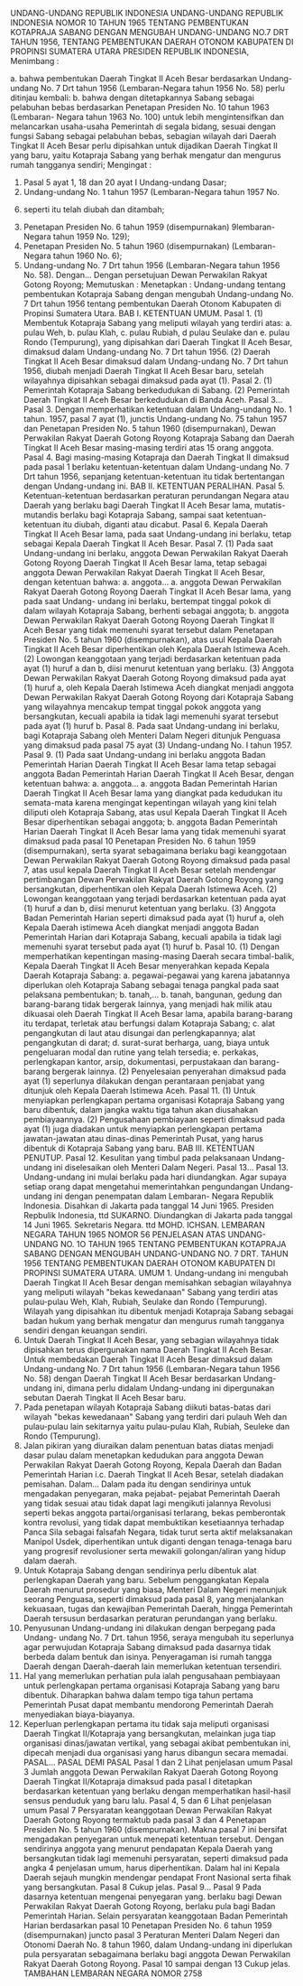  UNDANG-UNDANG REPUBLIK INDONESIA UNDANG-UNDANG REPUBLIK INDONESIA NOMOR 10 TAHUN 1965 TENTANG PEMBENTUKAN KOTAPRAJA SABANG DENGAN MENGUBAH UNDANG-UNDANG NO.7 DRT TAHUN 1956, TENTANG PEMBENTUKAN DAERAH OTONOM KABUPATEN DI PROPINSI SUMATERA UTARA PRESIDEN REPUBLIK INDONESIA,
Menimbang :

a. bahwa pembentukan Daerah Tingkat II Aceh Besar berdasarkan Undang-undang No. 7 Drt tahun 1956 (Lembaran-Negara tahun 1956 No. 58) perlu ditinjau kembali:
b. bahwa dengan ditetapkannya Sabang sebagai pelabuhan bebas berdasarkan Penetapan Presiden No. 10 tahun 1963 (Lembaran- Negara tahun 1963 No. 100) untuk lebih mengintensifkan dan melancarkan usaha-usaha Pemerintah di segala bidang, sesuai dengan fungsi Sabang sebagai pelabuhan bebas, sebagian wilayah dari Daerah Tingkat II Aceh Besar perlu dipisahkan untuk dijadikan Daerah Tingkat II yang baru, yaitu Kotapraja Sabang yang berhak mengatur dan mengurus rumah tangganya sendiri;
Mengingat :

1. Pasal 5 ayat 1, 18 dan 20 ayat I Undang-undang Dasar;
2. Undang-undang No. 1 tahun 1957 (Lembaran-Negara tahun 1957 No.
6) seperti itu telah diubah dan ditambah;
3. Penetapan Presiden No. 6 tahun 1959 (disempurnakan) 9lembaran- Negara tahun 1959 No. 129);
4. Penetapan Presiden No. 5 tahun 1960 (disempurnakan) (Lembaran- Negara tahun 1960 No. 6);
5. Undang-undang No. 7 Drt tahun 1956 (Lembaran-Negara tahun 1956 No. 58). Dengan… Dengan persetujuan Dewan Perwakilan Rakyat Gotong Royong; Memutuskan : Menetapkan : Undang-undang tentang pembentukan Kotapraja Sabang dengan mengubah Undang-undang No. 7 Drt tahun 1956 tentang pembentukan Daerah Otonom Kabupaten di Propinsi Sumatera Utara. BAB I. KETENTUAN UMUM. Pasal 1.
(1) Membentuk Kotapraja Sabang yang meliputi wilayah yang terdiri atas:
a. pulau Weh, b. pulau Klah, c. pulau Rubiah, d pulau Seulake dan e. pulau Rondo (Tempurung), yang dipisahkan dari Daerah Tingkat II Aceh Besar, dimaksud dalam Undang-undang No. 7 Drt tahun 1956.
(2) Daerah Tingkat II Aceh Besar dimaksud dalam Undang-undang No. 7 Drt tahun 1956, diubah menjadi Daerah Tingkat II Aceh Besar baru, setelah wilayahnya dipisahkan sebagai dimaksud pada ayat (1). Pasal 2.
(1) Pemerintah Kotapraja Sabang berkedudukan di Sabang.
(2) Pemerintah Daerah Tingkat II Aceh Besar berkedudukan di Banda Aceh. Pasal 3… Pasal 3. Dengan memperhatikan ketentuan dalam Undang-undang No. 1 tahun. 1957, pasal 7 ayat (1), junctis Undang-undang No. 75 tahun 1957 dan Penetapan Presiden No. 5 tahun 1960 (disempurnakan), Dewan Perwakilan Rakyat Daerah Gotong Royong Kotapraja Sabang dan Daerah Tingkat II Aceh Besar masing-masing terdiri atas 15 orang anggota. Pasal 4. Bagi masing-masing Kotapraja dan Daerah Tingkat II dimaksud pada pasal 1 berlaku ketentuan-ketentuan dalam Undang-undang No. 7 Drt tahun 1956, sepanjang ketentuan-ketentuan itu tidak bertentangan dengan Undang-undang ini. BAB II. KETENTUAN PERALIHAN. Pasal 5. Ketentuan-ketentuan berdasarkan peraturan perundangan Negara atau Daerah yang berlaku bagi Daerah Tingkat II Aceh Besar lama, mutatis- mutandis berlaku bagi Kotapraja Sabang, sampai saat ketentuan- ketentuan itu diubah, diganti atau dicabut. Pasal 6. Kepala Daerah Tingkat II Aceh Besar lama, pada saat Undang-undang ini berlaku, tetap sebagai Kepala Daerah Tingkat II Aceh Besar. Pasal 7.
(1) Pada saat Undang-undang ini berlaku, anggota Dewan Perwakilan Rakyat Daerah Gotong Royong Daerah Tingkat II Aceh Besar lama, tetap sebagai anggota Dewan Perwakilan Rakyat Daerah Tingkat II Aceh Besar, dengan ketentuan bahwa:
a. anggota… a. anggota Dewan Perwakilan Rakyat Daerah Gotong Royong Daerah Tingkat II Aceh Besar lama, yang pada saat Undang- undang ini berlaku, bertempat tinggal pokok di dalam wilayah Kotapraja Sabang, berhenti sebagai anggota;
b. anggota Dewan Perwakilan Rakyat Daerah Gotong Royong Daerah Tingkat II Aceh Besar yang tidak memenuhi syarat tersebut dalam Penetapan Presiden No. 5 tahun 1960 (disempurnakan), atas usul Kepala Daerah Tingkat II Aceh Besar diperhentikan oleh Kepala Daerah Istimewa Aceh.
(2) Lowongan keanggotaan yang terjadi berdasarkan ketentuan pada ayat (1) huruf a dan b, diisi menurut ketentuan yang berlaku.
(3) Anggota Dewan Perwakilan Rakyat Daerah Gotong Royong dimaksud pada ayat (1) huruf a, oleh Kepala Daerah Istimewa Aceh diangkat menjadi anggota Dewan Perwakilan Rakyat Daerah Gotong Royong dari Kotapraja Sabang yang wilayahnya mencakup tempat tinggal pokok anggota yang bersangkutan, kecuali apabila ia tidak lagi memenuhi syarat tersebut pada ayat (1) huruf b. Pasal 8. Pada saat Undang-undang ini berlaku, bagi Kotapraja Sabang oleh Menteri Dalam Negeri ditunjuk Penguasa yang dimaksud pada pasal 75 ayat (3) Undang-undang No. I tahun 1957. Pasal 9.
(1) Pada saat Undang-undang ini berlaku anggota Badan Pemerintah Harian Daerah Tingkat II Aceh Besar lama tetap sebagai anggota Badan Pemerintah Harian Daerah Tingkat II Aceh Besar, dengan ketentuan bahwa:
a. anggota… a. anggota Badan Pemerintah Harian Daerah Tingkat II Aceh Besar lama yang diangkat pada kedudukan itu semata-mata karena mengingat kepentingan wilayah yang kini telah diliputi oleh Kotapraja Sabang, atas usul Kepala Daerah Tingkat II Aceh Besar diperhentikan sebagai anggota;
b. anggota Badan Pemerintah Harian Daerah Tingkat II Aceh Besar lama yang tidak memenuhi syarat dimaksud pada pasal 10 Penetapan Presiden No. 6 tahun 1959 (disempurnakan), serta syarat sebagaimana berlaku bagi keanggotaan Dewan Perwakilan Rakyat Daerah Gotong Royong dimaksud pada pasal 7, atas usul kepala Daerah Tingkat II Aceh Besar setelah mendengar pertimbangan Dewan Perwakilan Rakyat Daerah Gotong Royong yang bersangkutan, diperhentikan oleh Kepala Daerah Istimewa Aceh.
(2) Lowongan keanggotaan yang terjadi berdasarkan ketentuan pada ayat (1) huruf a dan b, diisi menurut ketentuan yang berlaku.
(3) Anggota Badan Pemerintah Harian seperti dimaksud pada ayat (1) huruf a, oleh Kepala Daerah istimewa Aceh diangkat menjadi anggota Badan Pemerintah Harian dari Kotapraja Sabang, kecuali apabila ia tidak lagi memenuhi syarat tersebut pada ayat (1) huruf b. Pasal 10.
(1) Dengan memperhatikan kepentingan masing-masing Daerah secara timbal-balik, Kepala Daerah Tingkat II Aceh Besar menyerahkan kepada Kepala Daerah Kotapraja Sabang:
a. pegawai-pegawai yang karena jabatannya diperlukan oleh Kotapraja Sabang sebagai tenaga pangkal pada saat pelaksana pembentukan;
b. tanah,… b. tanah, bangunan, gedung dan barang-barang tidak bergerak lainnya, yang menjadi hak milik atau dikuasai oleh Daerah Tingkat II Aceh Besar lama, apabila barang-barang itu terdapat, terletak atau berfungsi dalam Kotapraja Sabang;
c. alat pengangkutan di laut atau disungai dan perlengkapannya; alat pengangkutan di darat;
d. surat-surat berharga, uang, biaya untuk pengeluaran modal dan rutine yang telah tersedia;
e. perkakas, perlengkapan kantor, arsip, dokumentasi, perpustakaan dan barang-barang bergerak lainnya.
(2) Penyelesaian penyerahan dimaksud pada ayat (1) seperlunya dilakukan dengan perantaraan penjabat yang ditunjuk oleh Kepala Daerah Istimewa Aceh. Pasal 11.
(1) Untuk menyiapkan perlengkapan pertama organisasi Kotapraja Sabang yang baru dibentuk, dalam jangka waktu tiga tahun akan diusahakan pembiayaannya.
(2) Pengusahaan pembiayaan seperti dimaksud pada ayat (1) juga diadakan untuk menyiapkan perlengkapan pertama jawatan-jawatan atau dinas-dinas Pemerintah Pusat, yang harus dibentuk di Kotapraja Sabang yang baru. BAB III. KETENTUAN PENUTUP. Pasal 12. Kesulitan yang timbul pada pelaksanaan Undang-undang ini diselesaikan oleh Menteri Dalam Negeri. Pasal 13… Pasal 13. Undang-undang ini mulai berlaku pada hari diundangkan. Agar supaya setiap orang dapat mengetahui memerintahkan pengundangan Undang-undang ini dengan penempatan dalam Lembaran- Negara Republik Indonesia. Disahkan di Jakarta pada tanggal 14 Juni 1965. Presiden Repbulik Indonesia, ttd SUKARNO. Diundangkan di Jakarta pada tanggal 14 Juni 1965. Sekretaris Negara. ttd MOHD. ICHSAN. LEMBARAN NEGARA TAHUN 1965 NOMOR 56 PENJELASAN ATAS UNDANG-UNDANG NO. 1O TAHUN 1965 TENTANG PEMBENTUKAN KOTAPRAJA SABANG DENGAN MENGUBAH UNDANG-UNDANG NO. 7 DRT. TAHUN 1956 TENTANG PEMBENTUKAN DAERAH OTONOM KABUPATEN DI PROPINSI SUMATERA UTARA. UMUM 1. Undang-undang ini mengubah Daerah Tingkat II Aceh Besar dengan memisahkan sebagian wilayahnya yang meliputi wilayah "bekas kewedanaan" Sabang yang terdiri atas pulau-pulau Weh, Klah, Rubiah, Seulake dan Rondo (Tempurung). Wilayah yang dipisahkan itu dibentuk menjadi Kotapraja Sabang sebagai badan hukum yang berhak mengatur dan mengurus rumah tangganya sendiri dengan keuangan sendiri.
2. Untuk Daerah Tingkat II Aceh Besar, yang sebagian wilayahnya tidak dipisahkan terus dipergunakan nama Daerah Tingkat II Aceh Besar. Untuk membedakan Daerah Tingkat II Aceh Besar dimaksud dalam Undang-undang No. 7 Drt tahun 1956 (Lembaran-Negara tahun 1956 No. 58) dengan Daerah Tingkat II Aceh Besar berdasarkan Undang-undang ini, dimana perlu didalam Undang-undang ini dipergunakan sebutan Daerah Tingkat II Aceh Besar baru.
3. Pada penetapan wilayah Kotapraja Sabang diikuti batas-batas dari wilayah "bekas kewedanaan" Sabang yang terdiri dari pulauh Weh dan pulau-pulau lain sekitarnya yaitu pulau-pulau Klah, Rubiah, Seuleke dan Rondo (Tempurung).
4. Jalan pikiran yang diuraikan dalam penentuan batas diatas menjadi dasar pulau dalam menetapkan kedudukan para anggota Dewan Perwakilan Rakyat Daerah Gotong Royong, Kepala Daerah dan Badan Pemerintah Harian i.c. Daerah Tingkat II Aceh Besar, setelah diadakan pemisahan. Dalam… Dalam pada itu dengan sendirinya untuk mengadakan penyegaran, maka pejabat- pejabat Pemerintah Daerah yang tidak sesuai atau tidak dapat lagi mengikuti jalannya Revolusi seperti bekas anggota partai/organisasi terlarang, bekas pemberontak kontra revolusi, yang tidak dapat membuktikan kesetiaannya terhadap Panca Sila sebagai falsafah Negara, tidak turut serta aktif melaksanakan Manipol Usdek, diperhentikan untuk diganti dengan tenaga-tenaga baru yang progresif revolusioner serta mewakili golongan/aliran yang hidup dalam daerah.
5. Untuk Kotapraja Sabang dengan sendirinya perlu dibentuk alat perlengkapan Daerah yang baru. Sebelum penggangkatan Kepala Daerah menurut prosedur yang biasa, Menteri Dalam Negeri menunjuk seorang Penguasa, seperti dimaksud pada pasal 8, yang menjalankan kekuasaan, tugas dan kewajiban Pemerintah Daerah, hingga Pemerintah Daerah tersusun berdasarkan peraturan perundangan yang berlaku.
6. Penyusunan Undang-undang ini dilakukan dengan berpegang pada Undang- undang No. 7 Drt. tahun 1956, seraya mengubah itu seperlunya agar perwujudan Kotapraja Sabang dimaksud pada dasarnya tidak berbeda dalam bentuk dan isinya. Penyeragaman isi rumah tangga Daerah dengan Daerah-daerah lain memerlukan ketentuan tersendiri.
7. Hal yang memerlukan perhatian pula ialah pengusahaan pembiayaan untuk perlengkapan pertama organisasi Kotapraja Sabang yang baru dibentuk. Diharapkan bahwa dalam tempo tiga tahun pertama Pemerintah Pusat dapat membantu mendorong Pemerintah Daerah menyediakan biaya-biayanya.
8. Keperluan perlengkapan pertama itu tidak saja meliputi organisasi Daerah Tingkat II/Kotapraja yang bersangkutan, melainkan juga tiap organisasi dinas/jawatan vertikal, yang sebagai akibat pembentukan ini, dipecah menjadi dua organisasi yang harus dibangun secara memadai. PASAL… PASAL DEMI PASAL Pasal 1 dan 2 Lihat penjelasan umum
Pasal 3
Jumlah anggota Dewan Perwakilan Rakyat Daerah Gotong Royong Daerah Tingkat II/Kotapraja dimaksud pada pasal I ditetapkan berdasarkan ketentuan yang berlaku dengan memperhatikan hasil-hasil sensus penduduk yang baru lalu. Pasal 4, 5 dan 6 Lihat penjelasan umum
Pasal 7
Persyaratan keanggotaan Dewan Perwakilan Rakyat Daerah Gotong Royong termaktub pada pasal 3 dan 4 Penetapan Presiden No. 5 tahun 1960 (disempurnakan). Makna pasal 7 ini bersifat mengadakan penyegaran untuk menepati ketentuan tersebut. Dengan sendirinya anggota yang menurut pendapatan Kepala Daerah yang bersangkutan tidak lagi memenuhi persyaratan, seperti dimaksud pada angka 4 penjelasan umum, harus diperhentikan. Dalam hal ini Kepala Daerah sejauh mungkin mendengar pendapat Front Nasional serta fihak yang bersangkutan.
Pasal 8
Cukup jelas. Pasal 9…
Pasal 9
Pada dasarnya ketentuan mengenai penyegaran yang. berlaku bagi Dewan Perwakilan Rakyat Daerah Gotong Royong, berlaku pula bagi Badan Pemerintah Harian. Selain persyaratan keanggotaan Badan Pemerintah Harian berdasarkan pasal 10 Penetapan Presiden No. 6 tahun 1959 (disempurnakan) juncto pasal 3 Peraturan Menteri Dalam Negeri dan Otonomi Daerah No. 8 tahun 1960, dalam Undang-undang ini diperlukan pula persyaratan sebagaimana berlaku bagi anggota Dewan Perwakilan Rakyat Daerah Gotong Royong. Pasal 10 sampai dengan 13 Cukup jelas. TAMBAHAN LEMBARAN NEGARA NOMOR 2758